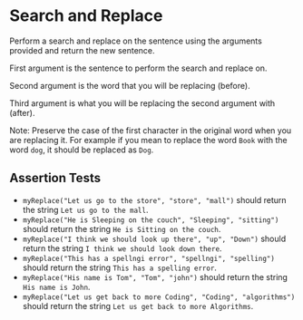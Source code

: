 # Search and Replace

Perform a search and replace on the sentence using the arguments provided and return the new sentence.

First argument is the sentence to perform the search and replace on.

Second argument is the word that you will be replacing (before).

Third argument is what you will be replacing the second argument with (after).

Note: Preserve the case of the first character in the original word when you are replacing it. For example if you mean to replace the word `Book` with the word `dog`, it should be replaced as `Dog`.

## Assertion Tests
- `myReplace("Let us go to the store", "store", "mall")` should return the string `Let us go to the mall`.
- `myReplace("He is Sleeping on the couch", "Sleeping", "sitting")` should return the string `He is Sitting on the couch`.
- `myReplace("I think we should look up there", "up", "Down")` should return the string `I think we should look down there`.
- `myReplace("This has a spellngi error", "spellngi", "spelling")` should return the string `This has a spelling error`.
- `myReplace("His name is Tom", "Tom", "john")` should return the string `His name is John`.
- `myReplace("Let us get back to more Coding", "Coding", "algorithms")` should return the string `Let us get back to more Algorithms`.
